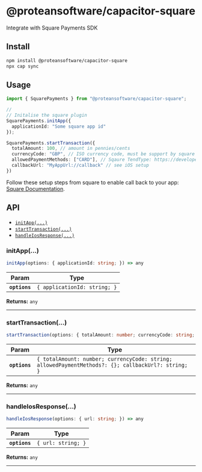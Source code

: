 # @proteansoftware/capacitor-square

Integrate with Square Payments SDK

## Install

```bash
npm install @proteansoftware/capacitor-square
npx cap sync
```

## Usage

```ts
import { SquarePayments } from "@proteansoftware/capacitor-square";

//
// Initalise the square plugin
SquarePayments.initApp({
  applicationId: "Some square app id"
});

SquarePayments.startTransaction({
  totalAmount: 100, // amount in pennies/cents
  currencyCode: "GBP", // ISO currency code, must be support by square
  allowedPaymentMethods: ["CARD"], // Sqaure TendType: https://developer.squareup.com/docs/api/point-of-sale/android/com/squareup/sdk/pos/ChargeRequest.TenderType.html
  callbackUrl: "MyAppUrl://callback" // see iOS setup
})

```

Follow these setup steps from square to enable call back to your app: [Square Documentation](https://developer.squareup.com/docs/pos-api/build-on-ios#step-4-add-your-url-schemes).


## API

<docgen-index>

* [`initApp(...)`](#initapp)
* [`startTransaction(...)`](#starttransaction)
* [`handleIosResponse(...)`](#handleiosresponse)

</docgen-index>

<docgen-api>
<!--Update the source file JSDoc comments and rerun docgen to update the docs below-->

### initApp(...)

```typescript
initApp(options: { applicationId: string; }) => any
```

| Param         | Type                                    |
| ------------- | --------------------------------------- |
| **`options`** | <code>{ applicationId: string; }</code> |

**Returns:** <code>any</code>

--------------------


### startTransaction(...)

```typescript
startTransaction(options: { totalAmount: number; currencyCode: string; allowedPaymentMethods?: string[]; callbackUrl?: string; }) => any
```

| Param         | Type                                                                                                          |
| ------------- | ------------------------------------------------------------------------------------------------------------- |
| **`options`** | <code>{ totalAmount: number; currencyCode: string; allowedPaymentMethods?: {}; callbackUrl?: string; }</code> |

**Returns:** <code>any</code>

--------------------


### handleIosResponse(...)

```typescript
handleIosResponse(options: { url: string; }) => any
```

| Param         | Type                          |
| ------------- | ----------------------------- |
| **`options`** | <code>{ url: string; }</code> |

**Returns:** <code>any</code>

--------------------

</docgen-api>
